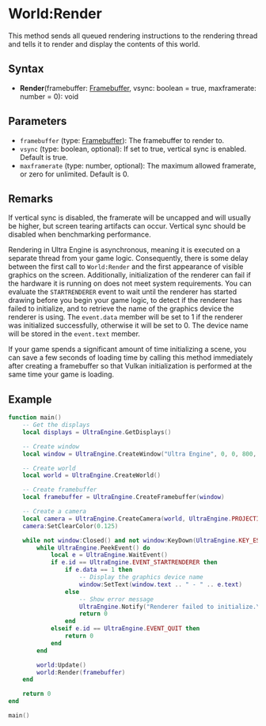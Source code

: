 # World:Render

This method sends all queued rendering instructions to the rendering thread and tells it to render and display the contents of this world.

## Syntax

- **Render**(framebuffer: [Framebuffer](Framebuffer.md), vsync: boolean = true, maxframerate: number = 0): void

## Parameters

- `framebuffer` (type: [Framebuffer](Framebuffer.md)): The framebuffer to render to.
- `vsync` (type: boolean, optional): If set to true, vertical sync is enabled. Default is true.
- `maxframerate` (type: number, optional): The maximum allowed framerate, or zero for unlimited. Default is 0.

## Remarks

If vertical sync is disabled, the framerate will be uncapped and will usually be higher, but screen tearing artifacts can occur. Vertical sync should be disabled when benchmarking performance.

Rendering in Ultra Engine is asynchronous, meaning it is executed on a separate thread from your game logic. Consequently, there is some delay between the first call to `World:Render` and the first appearance of visible graphics on the screen. Additionally, initialization of the renderer can fail if the hardware it is running on does not meet system requirements. You can evaluate the `STARTRENDERER` event to wait until the renderer has started drawing before you begin your game logic, to detect if the renderer has failed to initialize, and to retrieve the name of the graphics device the renderer is using. The `event.data` member will be set to 1 if the renderer was initialized successfully, otherwise it will be set to 0. The device name will be stored in the `event.text` member.

If your game spends a significant amount of time initializing a scene, you can save a few seconds of loading time by calling this method immediately after creating a framebuffer so that Vulkan initialization is performed at the same time your game is loading.

## Example

```lua
function main()
    -- Get the displays
    local displays = UltraEngine.GetDisplays()

    -- Create window
    local window = UltraEngine.CreateWindow("Ultra Engine", 0, 0, 800, 600, displays[1], UltraEngine.WINDOW_CENTER | UltraEngine.WINDOW_TITLEBAR)

    -- Create world
    local world = UltraEngine.CreateWorld()

    -- Create framebuffer
    local framebuffer = UltraEngine.CreateFramebuffer(window)

    -- Create a camera
    local camera = UltraEngine.CreateCamera(world, UltraEngine.PROJECTION_ORTHOGRAPHIC)
    camera:SetClearColor(0.125)

    while not window:Closed() and not window:KeyDown(UltraEngine.KEY_ESCAPE) do
        while UltraEngine.PeekEvent() do
            local e = UltraEngine.WaitEvent()
            if e.id == UltraEngine.EVENT_STARTRENDERER then
                if e.data == 1 then
                    -- Display the graphics device name
                    window:SetText(window.text .. " - " .. e.text)
                else
                    -- Show error message
                    UltraEngine.Notify("Renderer failed to initialize.\n\n" .. e.text, "Error", true)
                    return 0
                end
            elseif e.id == UltraEngine.EVENT_QUIT then
                return 0
            end
        end

        world:Update()
        world:Render(framebuffer)
    end

    return 0
end

main()
```